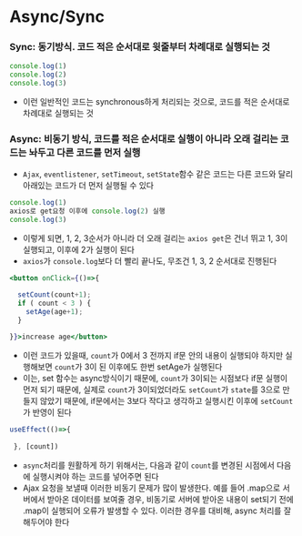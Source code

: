 # Async/Sync

### Sync: 동기방식. 코드 적은 순서대로 윗줄부터 차례대로 실행되는 것

```jsx
console.log(1)
console.log(2)
console.log(3)
```

- 이런 일반적인 코드는 synchronous하게 처리되는 것으로, 코드를 적은 순서대로 차례대로 실행되는 것

### Async: 비동기 방식, 코드를 적은 순서대로 실행이 아니라 오래 걸리는 코드는 놔두고 다른 코드를 먼저 실행

- `Ajax`, `eventlistener`, `setTimeout`, `setState`함수 같은 코드는 다른 코드와 달리 아래있는 코드가 더 먼저 실행될 수 있다

```jsx
console.log(1)
axios로 get요청 이후에 console.log(2) 실행
console.log(3)
```

- 이렇게 되면, 1, 2, 3순서가 아니라 더 오래 걸리는 `axios get`은 건너 뛰고 1, 3이 실행되고, 이후에 2가 실행이 된다
- `axios`가 `console.log`보다 더 빨리 끝나도, 무조건 1, 3, 2 순서대로 진행된다

```jsx
<button onClick={()=>{

  setCount(count+1);
  if ( count < 3 ) {
    setAge(age+1);
  }
         
}}>increase age</button> 
```

- 이런 코드가 있을때, `count`가 0에서 3 전까지 if문 안의 내용이 실행되야 하지만 실행해보면 `count`가 3이 된 이후에도 한번 setAge가 실행된다
- 이는, set 함수는 async방식이기 때문에, `count`가 3이되는 시점보다 if문 실행이 먼저 되기 때문에, 실제로 `count`가 3이되었더라도 `setCount`가 `state`를 3으로 만들지 않았기 때문에, if문에서는 3보다 작다고 생각하고 실행시킨 이후에 `setCount`가 반영이 된다

```jsx
useEffect(()=>{
    
 }, [count]) 
```

- `async`처리를 원활하게 하기 위해서는, 다음과 같이 `count`를 변경된 시점에서 다음에 실행시켜야 하는 코드를 넣어주면 된다
- Ajax 요청을 보낼때 이러한 비동기 문제가 많이 발생한다. 예를 들어 .map으로 서버에서 받아온 데이터를 보여줄 경우, 비동기로 서버에 받아온 내용이 set되기 전에 .map이 실행되어 오류가 발생할 수 있다. 이러한 경우를 대비해, async 처리를 잘 해두어야 한다